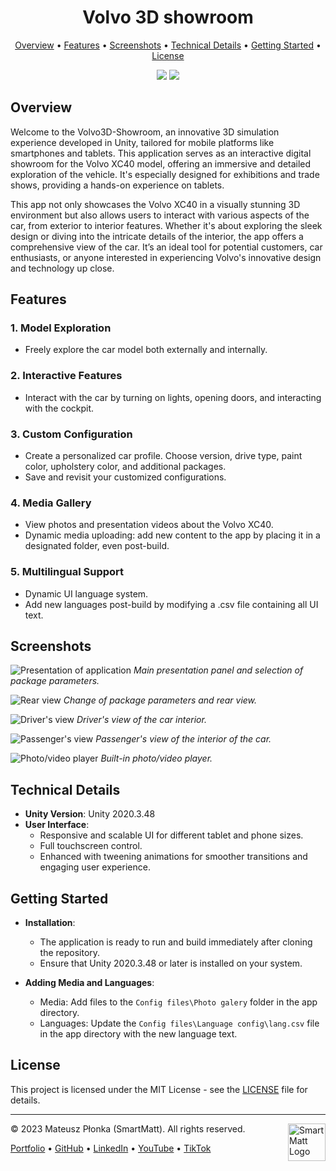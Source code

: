 <h1 align="center">Volvo 3D showroom</h1>

<p align="center">
  <a href="#overview">Overview</a> •
  <a href="#features">Features</a> •
  <a href="#screenshots">Screenshots</a> •
  <a href="#technical-details">Technical Details</a> •
  <a href="#getting-started">Getting Started</a> •
  <a href="#license">License</a>
</p>

<p align="center">
  <img src="https://img.shields.io/badge/License-MIT-yellow.svg" />
  <img src="https://img.shields.io/badge/Author-SmartMatt-blue" />
</p>

## Overview
Welcome to the Volvo3D-Showroom, an innovative 3D simulation experience developed in Unity, tailored for mobile platforms like smartphones and tablets. This application serves as an interactive digital showroom for the Volvo XC40 model, offering an immersive and detailed exploration of the vehicle. It's especially designed for exhibitions and trade shows, providing a hands-on experience on tablets.

This app not only showcases the Volvo XC40 in a visually stunning 3D environment but also allows users to interact with various aspects of the car, from exterior to interior features. Whether it's about exploring the sleek design or diving into the intricate details of the interior, the app offers a comprehensive view of the car. It’s an ideal tool for potential customers, car enthusiasts, or anyone interested in experiencing Volvo's innovative design and technology up close.

## Features

### 1. Model Exploration
   - Freely explore the car model both externally and internally.

### 2. Interactive Features
   - Interact with the car by turning on lights, opening doors, and interacting with the cockpit.

### 3. Custom Configuration
   - Create a personalized car profile. Choose version, drive type, paint color, upholstery color, and additional packages.
   - Save and revisit your customized configurations.

### 4. Media Gallery
   - View photos and presentation videos about the Volvo XC40.
   - Dynamic media uploading: add new content to the app by placing it in a designated folder, even post-build.

### 5. Multilingual Support
   - Dynamic UI language system. 
   - Add new languages post-build by modifying a .csv file containing all UI text.

## Screenshots
![Presentation of application](https://smartmatt.pl/github/volvo3d-showroom/volvo3d-showroom1.png)
*Main presentation panel and selection of package parameters.*

![Rear view](https://smartmatt.pl/github/volvo3d-showroom/volvo3d-showroom2.png)
*Change of package parameters and rear view.*

![Driver's view](https://smartmatt.pl/github/volvo3d-showroom/volvo3d-showroom3.png)
*Driver's view of the car interior.*

![Passenger's view](https://smartmatt.pl/github/volvo3d-showroom/volvo3d-showroom4.png)
*Passenger's view of the interior of the car.*

![Photo/video player](https://smartmatt.pl/github/volvo3d-showroom/volvo3d-showroom5.png)
*Built-in photo/video player.*

## Technical Details

- **Unity Version**: Unity 2020.3.48
- **User Interface**:
  - Responsive and scalable UI for different tablet and phone sizes.
  - Full touchscreen control.
  - Enhanced with tweening animations for smoother transitions and engaging user experience.

## Getting Started

- **Installation**:
  - The application is ready to run and build immediately after cloning the repository.
  - Ensure that Unity 2020.3.48 or later is installed on your system.

- **Adding Media and Languages**:
  - Media: Add files to the `Config files\Photo galery` folder in the app directory.
  - Languages: Update the `Config files\Language config\lang.csv` file in the app directory with the new language text.

## License
This project is licensed under the MIT License - see the [LICENSE](LICENSE) file for details.

---
&copy; 2023 Mateusz Płonka (SmartMatt). All rights reserved.
<a href="https://smartmatt.pl/">
    <img src="https://smartmatt.pl/github/smartmatt-logo.png" title="SmartMatt Logo" align="right" width="60" />
</a>

<p align="left">
  <a href="https://smartmatt.pl/">Portfolio</a> •
  <a href="https://github.com/SmartMaatt">GitHub</a> •
  <a href="https://www.linkedin.com/in/mateusz-p%C5%82onka-328a48214/">LinkedIn</a> •
  <a href="https://www.youtube.com/user/SmartHDesigner">YouTube</a> •
  <a href="https://www.tiktok.com/@smartmaatt">TikTok</a>
</p>
